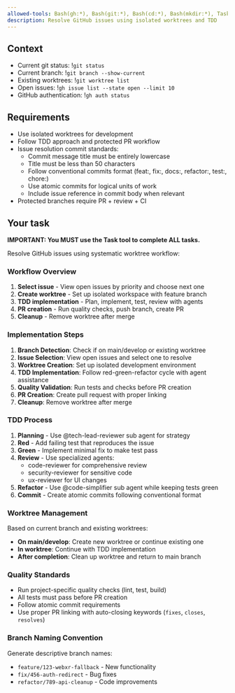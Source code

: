 ```yaml
---
allowed-tools: Bash(gh:*), Bash(git:*), Bash(cd:*), Bash(mkdir:*), Task
description: Resolve GitHub issues using isolated worktrees and TDD
---
```


## Context

- Current git status: !`git status`
- Current branch: !`git branch --show-current`
- Existing worktrees: !`git worktree list`
- Open issues: !`gh issue list --state open --limit 10`
- GitHub authentication: !`gh auth status`

## Requirements

- Use isolated worktrees for development
- Follow TDD approach and protected PR workflow
- Issue resolution commit standards:
  - Commit message title must be entirely lowercase
  - Title must be less than 50 characters
  - Follow conventional commits format (feat:, fix:, docs:, refactor:, test:, chore:)
  - Use atomic commits for logical units of work
  - Include issue reference in commit body when relevant
- Protected branches require PR + review + CI

## Your task

**IMPORTANT: You MUST use the Task tool to complete ALL tasks.**

Resolve GitHub issues using systematic worktree workflow:

### Workflow Overview

1. **Select issue** - View open issues by priority and choose next one
2. **Create worktree** - Set up isolated workspace with feature branch
3. **TDD implementation** - Plan, implement, test, review with agents
4. **PR creation** - Run quality checks, push branch, create PR
5. **Cleanup** - Remove worktree after merge

### Implementation Steps

1. **Branch Detection**: Check if on main/develop or existing worktree
2. **Issue Selection**: View open issues and select one to resolve
3. **Worktree Creation**: Set up isolated development environment
4. **TDD Implementation**: Follow red-green-refactor cycle with agent assistance
5. **Quality Validation**: Run tests and checks before PR creation
6. **PR Creation**: Create pull request with proper linking
7. **Cleanup**: Remove worktree after merge

### TDD Process

1. **Planning** - Use @tech-lead-reviewer sub agent for strategy
2. **Red** - Add failing test that reproduces the issue
3. **Green** - Implement minimal fix to make test pass
4. **Review** - Use specialized agents:
   - code-reviewer for comprehensive review
   - security-reviewer for sensitive code
   - ux-reviewer for UI changes
5. **Refactor** - Use @code-simplifier sub agent while keeping tests green
6. **Commit** - Create atomic commits following conventional format

### Worktree Management

Based on current branch and existing worktrees:
- **On main/develop**: Create new worktree or continue existing one
- **In worktree**: Continue with TDD implementation
- **After completion**: Clean up worktree and return to main branch

### Quality Standards

- Run project-specific quality checks (lint, test, build)
- All tests must pass before PR creation
- Follow atomic commit requirements
- Use proper PR linking with auto-closing keywords (`fixes`, `closes`, `resolves`)

### Branch Naming Convention

Generate descriptive branch names:
- `feature/123-webxr-fallback` - New functionality
- `fix/456-auth-redirect` - Bug fixes
- `refactor/789-api-cleanup` - Code improvements
